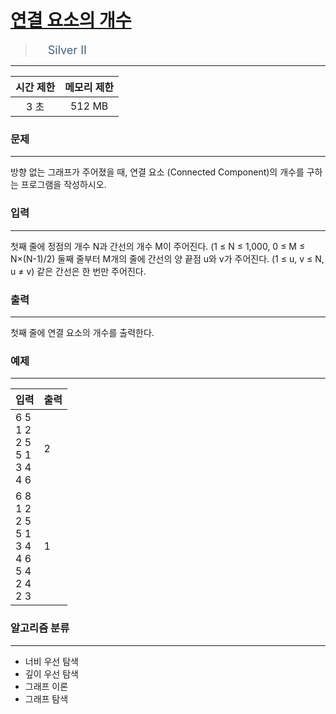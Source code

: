 # [연결 요소의 개수](https://www.acmicpc.net/problem/11724)

> <img src="https://d2gd6pc034wcta.cloudfront.net/tier/9.svg" width="16" heigth="21" style = "vertical-align: middle;"/>&nbsp;<span style="font-size: 18px; color: #435f7a;">Silver II</span>

***

<div align="center">

|시간 제한|메모리 제한|
|:---:|:---:|
|3 초 |512 MB|

</div>

### 문제

***

방향 없는 그래프가 주어졌을 때, 연결 요소 (Connected Component)의 개수를 구하는 프로그램을 작성하시오.

### 입력

***

첫째 줄에 정점의 개수 N과 간선의 개수 M이 주어진다. (1 ≤ N ≤ 1,000, 0 ≤ M ≤ N×(N-1)/2) 둘째 줄부터 M개의 줄에 간선의 양 끝점 u와 v가 주어진다. (1 ≤ u, v ≤ N, u ≠ v) 같은 간선은 한 번만 주어진다.

### 출력

***

첫째 줄에 연결 요소의 개수를 출력한다.

### 예제

***

|입력|출력|
|:---|:---|
|6 5<br/>1 2<br/>2 5<br/>5 1<br/>3 4<br/>4 6|2|
|6 8<br/>1 2<br/>2 5<br/>5 1<br/>3 4<br/>4 6<br/>5 4<br/>2 4<br/>2 3|1|

### 알고리즘 분류

***

* 너비 우선 탐색
* 깊이 우선 탐색
* 그래프 이론
* 그래프 탐색

